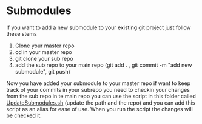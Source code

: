 # Submodules

If you want to add a new submodule to your existing git project just follow these stems 

1. Clone your master repo
2. cd in your master repo
3. git clone your sub repo
4. add the sub repo to your main repo (git add . , git commit -m "add new submodule", git push)

Now you have added your submodule to your master repo if want to keep track of your commits in your subrepo you need to checkin your changes from the sub repo in te main repo you can use the script in this folder called [UpdateSubmodules.sh](UpdateSubmodules.sh) (update the path and the repo) and you can add this script as an alias for ease of use.
When you run the script the changes will be checked it.
